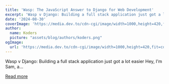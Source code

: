 ```yaml
---
title: 'Wasp: The JavaScript Answer to Django for Web Development'
excerpt: 'Wasp v Django: Building a full stack application just got a lot easier   Hey, I’m Sam, a...'
date: '2024-08-30'
coverImage: 'https://media.dev.to/cdn-cgi/image/width=1000,height=420,fit=cover,gravity=auto,format=auto/https%3A%2F%2Fdev-to-uploads.s3.amazonaws.com%2Fuploads%2Farticles%2Fui517crggk6tio7sdz7z.png'
author:
  name: Koders
  picture: "assets/blog/authors/koders.png"
ogImage:
  url: 'https://media.dev.to/cdn-cgi/image/width=1000,height=420,fit=cover,gravity=auto,format=auto/https%3A%2F%2Fdev-to-uploads.s3.amazonaws.com%2Fuploads%2Farticles%2Fui517crggk6tio7sdz7z.png'
---
```


Wasp v Django: Building a full stack application just got a lot easier   Hey, I’m Sam, a...

[Read more](https://dev.to/wasp/wasp-the-javascript-answer-to-django-for-web-development-199m)
